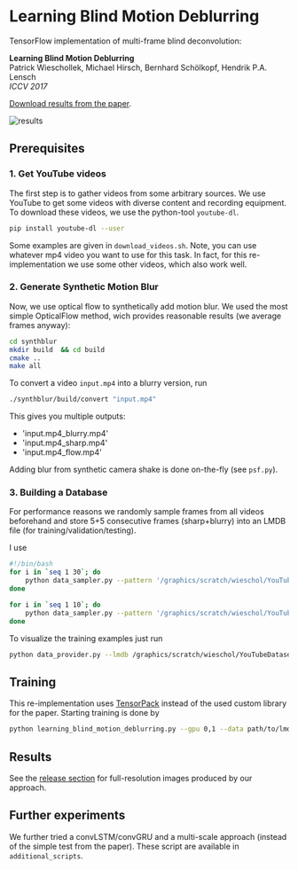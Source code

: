 # Learning Blind Motion Deblurring

TensorFlow implementation of multi-frame blind deconvolution:

**Learning Blind Motion Deblurring**<br>
Patrick Wieschollek, Michael Hirsch, Bernhard Schölkopf, Hendrik P.A. Lensch<br>
*ICCV 2017*

[Download results from the paper](https://github.com/cgtuebingen/learning-blind-motion-deblurring/releases).

![results](https://user-images.githubusercontent.com/6756603/28306964-93f64ce2-6ba1-11e7-8cdc-4f112d9d6059.jpg)


## Prerequisites
### 1. Get YouTube videos

The first step is to gather videos from some arbitrary sources. We use YouTube to get some videos with diverse content and recording equipment. To download these videos, we use the python-tool `youtube-dl`.

```bash
pip install youtube-dl --user
```

Some examples are given in `download_videos.sh`. Note, you can use whatever mp4 video you want to use for this task. In fact, for this re-implementation we use some other videos, which also work well.

###  2. Generate Synthetic Motion Blur

Now, we use optical flow to synthetically add motion blur. We used the most simple OpticalFlow method, wich provides reasonable results (we average frames anyway):

```bash
cd synthblur
mkdir build  && cd build
cmake ..
make all
```

To convert a video `input.mp4` into  a blurry version, run

```bash
./synthblur/build/convert "input.mp4"
```

This gives you multiple outputs:
- 'input.mp4_blurry.mp4'
- 'input.mp4_sharp.mp4'
- 'input.mp4_flow.mp4'

Adding blur from synthetic camera shake is done on-the-fly (see `psf.py`).

### 3. Building a Database
For performance reasons we randomly sample frames from all videos beforehand and store 5+5 consecutive frames (sharp+blurry) into an LMDB file (for training/validation/testing). 

I use

```bash
#!/bin/bash
for i in `seq 1 30`; do
    python data_sampler.py --pattern '/graphics/scratch/wieschol/YouTubeDataset/train/*_blurry.mp4' --lmdb /graphics/scratch/wieschol/YouTubeDataset/train$i.lmdb --num 5000
done

for i in `seq 1 10`; do
    python data_sampler.py --pattern '/graphics/scratch/wieschol/YouTubeDataset/val/*_blurry.mp4' --lmdb /graphics/scratch/wieschol/YouTubeDataset/val$i.lmdb --num 5000
done

```

To visualize the training examples just run

```bash
python data_provider.py --lmdb /graphics/scratch/wieschol/YouTubeDataset/train1.lmdb --show --num 5000
```


## Training

This re-implementation uses [TensorPack](https://github.com/ppwwyyxx/tensorpack) instead of the used custom library for the paper. Starting training is done by

```bash
python learning_blind_motion_deblurring.py --gpu 0,1 --data path/to/lmdb-files/
```

## Results
See the [release section](https://github.com/cgtuebingen/learning-blind-motion-deblurring/releases) for full-resolution images produced by our approach.

## Further experiments
We further tried a convLSTM/convGRU and a multi-scale approach (instead of the simple test from the paper). These script are available in `additional_scripts`.

